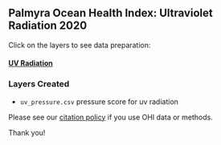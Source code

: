 ## Palmyra Ocean Health Index: Ultraviolet Radiation 2020

Click on the layers to see data preparation:  

#### [UV Radiation](https://raw.githack.com/OHI-4site/pal-prep/gh-pages/prep/pressures/uv/v2020/uv_pressure_layer.html)    

### Layers Created

- `uv_pressure.csv`  pressure score for uv radiation         


Please see our [citation policy](http://ohi-science.org/citation-policy/) if you use OHI data or methods.

Thank you!